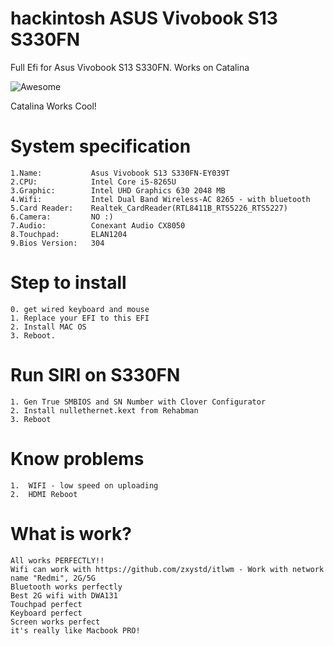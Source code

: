 # hackintosh ASUS Vivobook S13 S330FN
Full Efi for Asus Vivobook S13 S330FN. Works on Catalina

![Awesome](https://github.com/deniro98/s330fn/blob/master/screenshot.png?raw=true)

Catalina Works Cool!

# System specification

    1.Name:           Asus Vivobook S13 S330FN-EY039T
    2.CPU:            Intel Core i5-8265U
    3.Graphic:        Intel UHD Graphics 630 2048 MB
    4.Wifi:           Intel Dual Band Wireless-AC 8265 - with bluetooth 
    5.Card Reader:    Realtek_CardReader(RTL8411B_RTS5226_RTS5227)
    6.Camera:         NO :)
    7.Audio:          Conexant Audio CX8050
    8.Touchpad:       ELAN1204
    9.Bios Version:   304

# Step to install

	0. get wired keyboard and mouse
	1. Replace your EFI to this EFI
	2. Install MAC OS
	3. Reboot.
	
	
# Run SIRI on S330FN

	1. Gen True SMBIOS and SN Number with Clover Configurator
	2. Install nullethernet.kext from Rehabman
	3. Reboot

# Know problems

    1.  WIFI - low speed on uploading
    2.  HDMI Reboot

# What is work?

    All works PERFECTLY!!
    Wifi can work with https://github.com/zxystd/itlwm - Work with network name "Redmi", 2G/5G
    Bluetooth works perfectly
    Best 2G wifi with DWA131
    Touchpad perfect
    Keyboard perfect
    Screen works perfect
    it's really like Macbook PRO!
   

